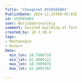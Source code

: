 ```yaml
---
Title: 'Changeset #159565003'
PublishDate: 2024-11-25T09:45:03Z
id: 159565003
user: BorisDobrovolskiy
comment: Existed building of fort
created_by: iD 2.30.4
tags:
- Montenegro
- Kotor+
bbox:
  min_lon: 18.7606716
  min_lat: 42.4086121
  max_lon: 18.7609978
  max_lat: 42.4091787

---
```

